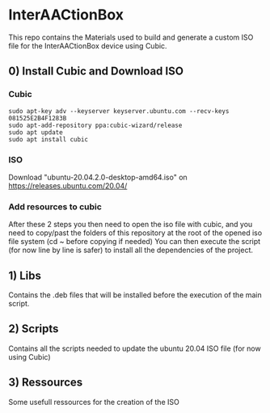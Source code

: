 # InterAACtionBox

This repo contains the Materials used to build and generate a custom ISO file for the InterAACtionBox device using Cubic. 

## 0) Install Cubic and Download ISO
### Cubic
```
sudo apt-key adv --keyserver keyserver.ubuntu.com --recv-keys 081525E2B4F1283B
sudo apt-add-repository ppa:cubic-wizard/release
sudo apt update
sudo apt install cubic
```
### ISO
Download "ubuntu-20.04.2.0-desktop-amd64.iso" on https://releases.ubuntu.com/20.04/

### Add resources to cubic
After these 2 steps you then need to open the iso file with cubic, and you need to copy/past the folders of this repository at the root of the opened iso file system (cd ~ before copying if needed)
You can then execute the script (for now line by line is safer) to install all the dependencies of the project.


## 1) Libs

Contains the .deb files that will be installed before the execution of the main script.

## 2) Scripts

Contains all the scripts needed to update the ubuntu 20.04 ISO file (for now using Cubic)

## 3) Ressources

Some usefull ressources for the creation of the ISO
